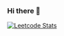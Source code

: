 ### Hi there 👋
[![Leetcode Stats](https://leetcard.jacoblin.cool/Sanchit781?theme=dark&font=Courier%20Prime&ext=activity)](https://leetcode.com/sanchit781)
<!--
**sanchit781/sanchit781** is a ✨ _special_ ✨ repository because its `README.md` (this file) appears on your GitHub profile.

Here are some ideas to get you started:

- 🔭 I’m currently working on ...
- 🌱 I’m currently learning ...
- 👯 I’m looking to collaborate on ...
- 🤔 I’m looking for help with ...
- 💬 Ask me about ...
- 📫 How to reach me: ...
- 😄 Pronouns: ...
- ⚡ Fun fact: ...
-->
